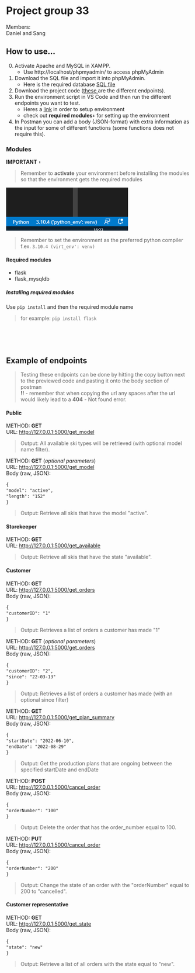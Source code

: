 # Project group 33

Members: <br>
Daniel and Sang



## How to use...
0.  Activate Apache and MySQL in XAMPP.
    - Use http://localhost/phpmyadmin/ to access phpMyAdmin
1.  Download the SQL file and import it into phpMyAdmin. <br>
    - Here is the required database <a href = https://git.gvk.idi.ntnu.no/course/idatg2204/idatg2204-2022-workspace/sangnn/project-group-33/-/blob/main/data/ski_equipment_manufacturer.sql>SQL file </a>
2.  Download the project code (<a href = https://git.gvk.idi.ntnu.no/course/idatg2204/idatg2204-2022-workspace/sangnn/project-group-33/-/tree/main/code>these </a> are the different endpoints). <br>
3.  Run the environment script in VS Code and then run the different endpoints you want to test. <br>
    - Heres a <a href = https://docs.python.org/3/library/venv.html>link</a> in order to setup environment
    - check out **required modules**`⬇` for setting up the environment
4.  In Postman you can add a body (JSON-format) with extra information as the input for some of different functions (some functions does not require this). <br>
### Modules
**IMPORTANT** `⬇`
> Remember to **activate** your environment before installing the modules so that the environment gets the required modules<br>

![images/python_env.png](./images/python_env.png)

> Remember to set the environment as the preferred python compiler f.ex. `3.10.4 (virt_env': venv)`
#### Required modules
- flask
- flask_mysqldb

##### Installing required modules
Use `pip install` and then the required module name
> for example: `pip install flask`

<br>
<br>
<br>

## Example of endpoints
> Testing these endpoints can be done by hitting the copy button next to the previewed code and pasting it onto the body section of postman<br>
> **!!** - remember that when copying the url any spaces after the url would likely lead to a **404** - Not found error.
#### Public 
METHOD:     **GET** <br>
URL:        http://127.0.0.1:5000/get_model <br>
>Output:     All available ski types will be retrieved (with optional model name filter). <br>

METHOD:     **GET** (*optional parameters*) <br>
URL:        http://127.0.0.1:5000/get_model <br>
            Body (raw, JSON): <br>

    {  
    "model": "active",  
    "length": "152"
    } 

>Output:     Retrieve all skis that have the model "active". <br>

#### Storekeeper
METHOD:     **GET** <br>
URL:        http://127.0.0.1:5000/get_available <br>
>Output:     Retrieve all skis that have the state "available". <br>

#### Customer
METHOD:     **GET** <br>
URL:        http://127.0.0.1:5000/get_orders <br>
            Body (raw, JSON): 

    {  
    "customerID": "1"
    } 
>Output:    Retrieves a list of orders a customer has made "1"  <br>

METHOD:     **GET** (*optional parameters*) <br>
URL:        http://127.0.0.1:5000/get_orders <br>
            Body (raw, JSON): 
            
    { 
    "customerID": "2", 
    "since": "22-03-13"
    } 
>Output:    Retrieves a list of orders a customer has made (with an optional since filter)  <br>

METHOD:     **GET** <br>
URL:        http://127.0.0.1:5000/get_plan_summary <br>
            Body (raw, JSON): 

    {  
    "startDate": "2022-06-10", 
    "endDate": "2022-08-29"  
    } 
>Output:     Get the production plans that are ongoing between the specified startDate and endDate <br>

METHOD:     **POST** <br>
URL:        http://127.0.0.1:5000/cancel_order <br>
            Body (raw, JSON): 
            
    {  
    "orderNumber": "100"  
    } 
>Output:     Delete the order that has the order_number equal to 100. <br>

METHOD:     **PUT** <br>
URL:        http://127.0.0.1:5000/cancel_order <br>
            Body (raw, JSON): 
   
    {  
    "orderNumber": "200" 
    } 
>Output:     Change the state of an order with the "orderNumber" equal to 200 to "cancelled". <br>

#### Customer representative

METHOD:     **GET** <br>
URL:        http://127.0.0.1:5000/get_state  <br>
            Body (raw, JSON): 
            
    {  
    "state": "new"  
    } 
>Output:     Retrieve a list of all orders with the state equal to "new". <br>








